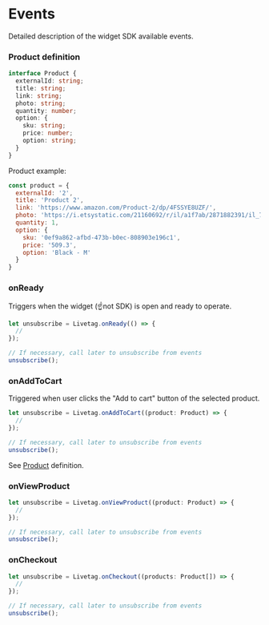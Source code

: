 # Events

Detailed description of the widget SDK available events.

### Product definition
```typescript
interface Product {
  externalId: string;
  title: string;
  link: string;
  photo: string;
  quantity: number;
  option: {
    sku: string;
    price: number;
    option: string;
  }
}
```

Product example:
```js
const product = {
  externalId: '2',
  title: 'Product 2',
  link: 'https://www.amazon.com/Product-2/dp/4FSSYE8UZF/',
  photo: 'https://i.etsystatic.com/21160692/r/il/a1f7ab/2871882391/il_794xN.2871882391_dm4p.jpg',
  quantity: 1,
  option: {
    sku: '0ef9a862-afbd-473b-b0ec-808903e196c1',
    price: '509.3',
    option: 'Black - M'
  }
}
```

### onReady
Triggers when the widget (☝️not SDK) is open and ready to operate.
```typescript
let unsubscribe = Livetag.onReady(() => {
  //
});

// If necessary, call later to unsubscribe from events
unsubscribe();
```

### onAddToCart
Triggered when user clicks the "Add to cart" button of the selected product.
```typescript
let unsubscribe = Livetag.onAddToCart((product: Product) => {
  //
});

// If necessary, call later to unsubscribe from events
unsubscribe();
```

See [Product](#product-definition) definition.

### onViewProduct

```typescript
let unsubscribe = Livetag.onViewProduct((product: Product) => {
  //
});

// If necessary, call later to unsubscribe from events
unsubscribe();
```

### onCheckout

```typescript
let unsubscribe = Livetag.onCheckout((products: Product[]) => {
  //
});

// If necessary, call later to unsubscribe from events
unsubscribe();
```
